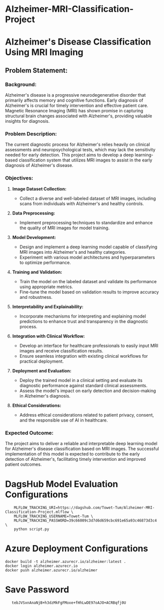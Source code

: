 # Alzheimer-MRI-Classification-Project
# Alzheimer's Disease Classification Using MRI Imaging

## Problem Statement:

### Background:

Alzheimer's disease is a progressive neurodegenerative disorder that primarily affects memory and cognitive functions. Early diagnosis of Alzheimer's is crucial for timely intervention and effective patient care. Magnetic Resonance Imaging (MRI) has shown promise in capturing structural brain changes associated with Alzheimer's, providing valuable insights for diagnosis.

### Problem Description:

The current diagnostic process for Alzheimer's relies heavily on clinical assessments and neuropsychological tests, which may lack the sensitivity needed for early detection. This project aims to develop a deep learning-based classification system that utilizes MRI images to assist in the early diagnosis of Alzheimer's disease.

### Objectives:

1. **Image Dataset Collection:**
   - Collect a diverse and well-labeled dataset of MRI images, including scans from individuals with Alzheimer's and healthy controls.

2. **Data Preprocessing:**
   - Implement preprocessing techniques to standardize and enhance the quality of MRI images for model training.

3. **Model Development:**
   - Design and implement a deep learning model capable of classifying MRI images into Alzheimer's and healthy categories.
   - Experiment with various model architectures and hyperparameters to optimize performance.

4. **Training and Validation:**
   - Train the model on the labeled dataset and validate its performance using appropriate metrics.
   - Fine-tune the model based on validation results to improve accuracy and robustness.

5. **Interpretability and Explainability:**
   - Incorporate mechanisms for interpreting and explaining model predictions to enhance trust and transparency in the diagnostic process.

6. **Integration with Clinical Workflow:**
   - Develop an interface for healthcare professionals to easily input MRI images and receive classification results.
   - Ensure seamless integration with existing clinical workflows for practical deployment.

7. **Deployment and Evaluation:**
   - Deploy the trained model in a clinical setting and evaluate its diagnostic performance against standard clinical assessments.
   - Assess the model's impact on early detection and decision-making in Alzheimer's diagnosis.

8. **Ethical Considerations:**
   - Address ethical considerations related to patient privacy, consent, and the responsible use of AI in healthcare.

### Expected Outcome:

The project aims to deliver a reliable and interpretable deep learning model for Alzheimer's disease classification based on MRI images. The successful implementation of this model is expected to contribute to the early detection of Alzheimer's, facilitating timely intervention and improved patient outcomes.




# DagsHub Model Evaluation Configurations

```
    MLFLOW_TRACKING_URI=https://dagshub.com/Towet-Tum/Alzheimer-MRI-Classification-Project.mlflow \
    MLFLOW_TRACKING_USERNAME=Towet-Tum \
    MLFLOW_TRACKING_PASSWORD=39c66009c3d7d6d659cbc691e65a93c46873d3c4 \
    python script.py
```

# Azure Deployment Configurations

```
docker build -t alzheimer.azurecr.io/alzheimer:latest .
docker login alzheimer.azurecr.io
docker push alzheimer.azurecr.io/alzheimer
```

# Save Password
``` 
   tebJVSxnAnaNjB+h3dzMkFgFMoxe+fHhLwDE97oAJO+ACRBqfj0U
```